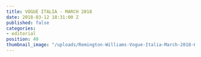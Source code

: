 ```yaml
---
title: VOGUE ITALIA - MARCH 2018
date: 2018-03-12 18:31:00 Z
published: false
categories:
- editorial
position: 49
thumbnail_image: "/uploads/Remington-Williams-Vogue-Italia-March-2018-620x769.jpg"
---
```


